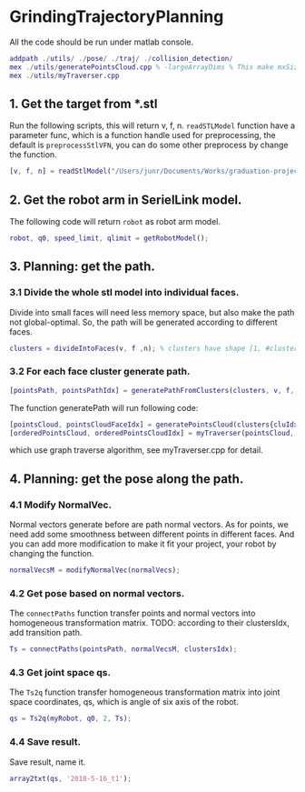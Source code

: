 # GrindingTrajectoryPlanning
All the code should be run under matlab console.
```matlab
addpath ./utils/ ./pose/ ./traj/ ./collision_detection/
mex ./utils/generatePointsCloud.cpp % -largeArrayDims % This make mxSize size_t
mex ./utils/myTraverser.cpp
```

## 1. Get the target from \*.stl
Run the following scripts, this will return v, f, n.
`readSTLModel` function have a parameter func, which is a function handle used for
preprocessing, the default is `preprocessStlVFN`, you can do some other preprocess
by change the function.
```matlab
[v, f, n] = readStlModel("/Users/junr/Documents/Works/graduation-project/code/planning/123.stl");
```

## 2. Get the robot arm in SerielLink model.
The following code will return `robot` as robot arm model.
```matlab
robot, q0, speed_limit, qlimit = getRobotModel();
```

## 3. Planning: get the path.
### 3.1 Divide the whole stl model into individual faces.
Divide into small faces will need less memory space, but also make the path
not global-optimal. So, the path will be generated according to different
faces.
```matlab
clusters = divideIntoFaces(v, f ,n); % clusters have shape [1, #clusters]
```

### 3.2 For each face cluster generate path.
```matlab
[pointsPath, pointsPathIdx] = generatePathFromClusters(clusters, v, f, n, 0.5, 0);
```
The function generatePath will run following code:
```matlab
[pointsCloud, pointsCloudFaceIdx] = generatePointsCloud(clusters{cluIdx}, v, f, n, gap);
[orderedPointsCloud, orderedPointsCloudIdx] = myTraverser(pointsCloud, pointsCloudFaceIdx, method);
```
which use graph traverse algorithm, see myTraverser.cpp for detail.



## 4. Planning: get the pose along the path.
### 4.1 Modify NormalVec.
Normal vectors generate before are path normal vectors. As for points, we need add some 
smoothness between different points in different faces.
And you can add more modification to make it fit your project, your robot by changing
the function.
```matlab
normalVecsM = modifyNormalVec(normalVecs);
```

### 4.2 Get pose based on normal vectors.
The `connectPaths` function transfer points and normal vectors into 
homogeneous transformation matrix.
TODO: according to their clustersIdx, add transition path.
```matlab
Ts = connectPaths(pointsPath, normalVecsM, clustersIdx);
```

### 4.3 Get joint space qs.
The `Ts2q` function transfer homogeneous transformation matrix into
joint space coordinates, qs, which is angle of six axis of the robot.
```matlab
qs = Ts2q(myRobot, q0, 2, Ts);
```
### 4.4 Save result.
Save result, name it.
```matlab
array2txt(qs, '2018-5-16_t1');
```